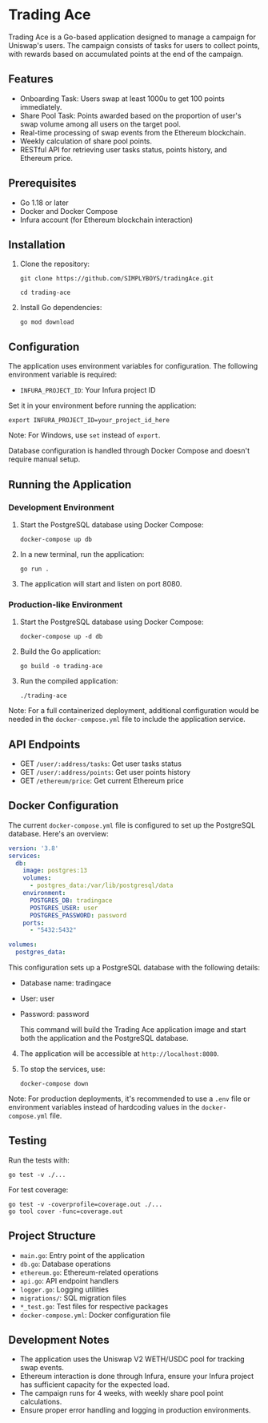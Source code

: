# Trading Ace

Trading Ace is a Go-based application designed to manage a campaign for Uniswap's users. The campaign consists of tasks for users to collect points, with rewards based on accumulated points at the end of the campaign.

## Features

- Onboarding Task: Users swap at least 1000u to get 100 points immediately.
- Share Pool Task: Points awarded based on the proportion of user's swap volume among all users on the target pool.
- Real-time processing of swap events from the Ethereum blockchain.
- Weekly calculation of share pool points.
- RESTful API for retrieving user tasks status, points history, and Ethereum price.

## Prerequisites

- Go 1.18 or later
- Docker and Docker Compose
- Infura account (for Ethereum blockchain interaction)

## Installation

1. Clone the repository:
   ```
   git clone https://github.com/SIMPLYBOYS/tradingAce.git

   cd trading-ace
   ```

2. Install Go dependencies:
   ```
   go mod download
   ```

## Configuration

The application uses environment variables for configuration. The following environment variable is required:

- `INFURA_PROJECT_ID`: Your Infura project ID

Set it in your environment before running the application:

```
export INFURA_PROJECT_ID=your_project_id_here
```

Note: For Windows, use `set` instead of `export`.

Database configuration is handled through Docker Compose and doesn't require manual setup.

## Running the Application

### Development Environment

1. Start the PostgreSQL database using Docker Compose:
   ```
   docker-compose up db
   ```

2. In a new terminal, run the application:
   ```
   go run .
   ```

3. The application will start and listen on port 8080.

### Production-like Environment

1. Start the PostgreSQL database using Docker Compose:
   ```
   docker-compose up -d db
   ```

2. Build the Go application:
   ```
   go build -o trading-ace
   ```

3. Run the compiled application:
   ```
   ./trading-ace
   ```

Note: For a full containerized deployment, additional configuration would be needed in the `docker-compose.yml` file to include the application service.

## API Endpoints

- GET `/user/:address/tasks`: Get user tasks status
- GET `/user/:address/points`: Get user points history
- GET `/ethereum/price`: Get current Ethereum price

## Docker Configuration

The current `docker-compose.yml` file is configured to set up the PostgreSQL database. Here's an overview:

```yaml
version: '3.8'
services:
  db:
    image: postgres:13
    volumes:
      - postgres_data:/var/lib/postgresql/data
    environment:
      POSTGRES_DB: tradingace
      POSTGRES_USER: user
      POSTGRES_PASSWORD: password
    ports:
      - "5432:5432"

volumes:
  postgres_data:
```

This configuration sets up a PostgreSQL database with the following details:
- Database name: tradingace
- User: user
- Password: password

   This command will build the Trading Ace application image and start both the application and the PostgreSQL database.

4. The application will be accessible at `http://localhost:8080`.

5. To stop the services, use:
   ```
   docker-compose down
   ```

Note: For production deployments, it's recommended to use a `.env` file or environment variables instead of hardcoding values in the `docker-compose.yml` file.

## Testing

Run the tests with:

```
go test -v ./...
```

For test coverage:

```
go test -v -coverprofile=coverage.out ./...
go tool cover -func=coverage.out
```

## Project Structure

- `main.go`: Entry point of the application
- `db.go`: Database operations
- `ethereum.go`: Ethereum-related operations
- `api.go`: API endpoint handlers
- `logger.go`: Logging utilities
- `migrations/`: SQL migration files
- `*_test.go`: Test files for respective packages
- `docker-compose.yml`: Docker configuration file

## Development Notes

- The application uses the Uniswap V2 WETH/USDC pool for tracking swap events.
- Ethereum interaction is done through Infura, ensure your Infura project has sufficient capacity for the expected load.
- The campaign runs for 4 weeks, with weekly share pool point calculations.
- Ensure proper error handling and logging in production environments.